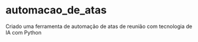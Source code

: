 # automacao_de_atas
Criado uma ferramenta de automação de atas de reunião com tecnologia de IA com Python
